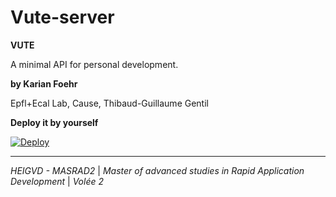 # Vute-server

**VUTE**

A minimal API for personal development.

**by Karian Foehr**

Epfl+Ecal Lab, Cause, Thibaud-Guillaume Gentil

**Deploy it by yourself**

[![Deploy](https://www.herokucdn.com/deploy/button.svg)](https://heroku.com/deploy?template=https://github.com/vuteOrg/server)

---

*HEIGVD - MASRAD2* |
*Master of advanced studies in Rapid Application Development* |
*Volée 2*
